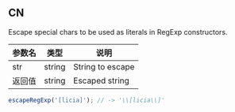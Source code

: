 ## CN

Escape special chars to be used as literals in RegExp constructors.

|参数名|类型|说明|
|-----|----|---|
|str   |string|String to escape|
|返回值|string|Escaped string  |

```javascript
escapeRegExp('[licia]'); // -> '\\[licia\\]'
```